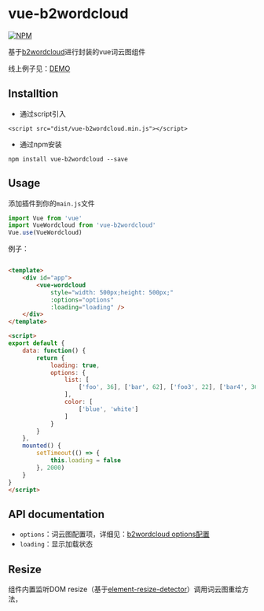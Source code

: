 # vue-b2wordcloud

[![NPM](https://nodei.co/npm/vue-b2wordcloud.png)](https://nodei.co/npm/vue-b2wordcloud/)

基于[b2wordcloud](https://github.com/holanlan/b2wordcloud)进行封装的vue词云图组件

线上例子见：[DEMO](https://holanlan.github.io/vue-b2wordcloud/)

## Installtion
- 通过script引入
```
<script src="dist/vue-b2wordcloud.min.js"></script>
```

- 通过npm安装
```
npm install vue-b2wordcloud --save
```

## Usage

添加插件到你的`main.js`文件
```javascript
import Vue from 'vue'
import VueWordcloud from 'vue-b2wordcloud'
Vue.use(VueWordcloud)
```

例子：
```html

<template>
    <div id="app">
        <vue-wordcloud 
            style="width: 500px;height: 500px;"
            :options="options" 
            :loading="loading" />
    </div>
</template>

<script>
export default {
    data: function() {
        return { 
            loading: true,
            options: {
                list: [
                    ['foo', 36], ['bar', 62], ['foo3', 22], ['bar4', 36], ['bar5', 46],['foo', 36], ['bar', 62], ['foo3', 22], ['bar4', 36], ['bar5', 46],['foo', 36], ['bar', 62], ['foo3', 22], ['bar4', 36], ['bar5', 46],['foo', 36], ['bar', 62], ['foo3', 22], ['bar4', 36], ['bar5', 46],['foo', 36], ['bar', 62], ['foo3', 22], ['bar4', 36], ['bar5', 46],['foo', 36], ['bar', 62], ['foo3', 22], ['bar4', 36], ['bar5', 46],['foo', 36], ['bar', 62], ['foo3', 22], ['bar4', 36], ['bar5', 46],['foo', 36], ['bar', 62], ['foo3', 22], ['bar4', 36], ['bar5', 46],['foo', 36], ['bar', 62], ['foo3', 22], ['bar4', 36], ['bar5', 46],['foo', 36], ['bar', 62], ['foo3', 22], ['bar4', 36], ['bar5', 46]
                ],
                color: [
                    ['blue', 'white']
                ]
            }
        }
    },
    mounted() {
        setTimeout(() => {
            this.loading = false
        }, 2000)
    }
}
</script>
```

## API documentation

- `options`：词云图配置项，详细见：[b2wordcloud options配置](https://github.com/holanlan/b2wordcloud)
- `loading`：显示加载状态

## Resize

组件内置监听DOM resize（基于[element-resize-detector](https://github.com/wnr/element-resize-detector)）调用词云图重绘方法，

